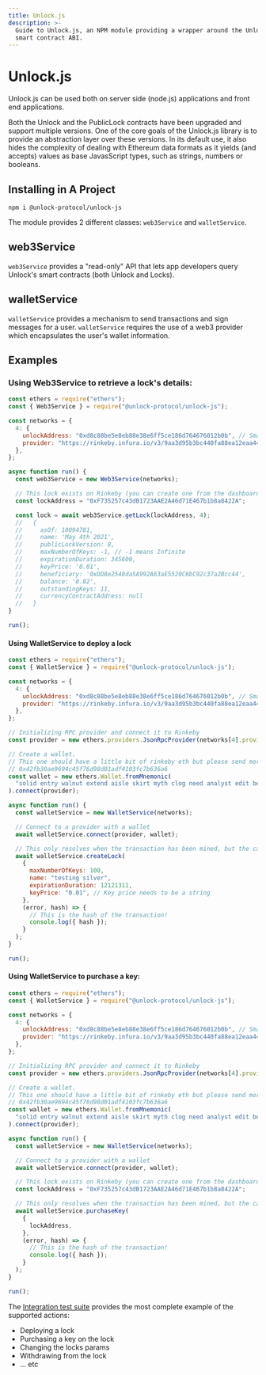 ```yaml
---
title: Unlock.js
description: >-
  Guide to Unlock.js, an NPM module providing a wrapper around the Unlock Protocol
  smart contract ABI.
---
```


# Unlock.js

Unlock.js can be used both on server side (node.js) applications and front end applications.

Both the Unlock and the PublicLock contracts have been upgraded and support multiple versions. One of the core goals of the Unlock.js library is to provide an abstraction layer over these versions. In its default use, it also hides the complexity of dealing with Ethereum data formats as it yields (and accepts) values as base JavasScript types, such as strings, numbers or booleans.

## Installing in A Project

`npm i @unlock-protocol/unlock-js`

The module provides 2 different classes: `web3Service` and `walletService`.

## web3Service

`web3Service` provides a "read-only" API that lets app developers query Unlock's smart contracts (both Unlock and Locks).

## walletService

`walletService` provides a mechanism to send transactions and sign messages for a user. `walletService` requires the use of a web3 provider which encapsulates the user's wallet information.

## Examples

### Using Web3Service to retrieve a lock's details:

```javascript
const ethers = require("ethers");
const { Web3Service } = require("@unlock-protocol/unlock-js");

const networks = {
  4: {
    unlockAddress: "0xd8c88be5e8eb88e38e6ff5ce186d764676012b0b", // Smart contracts docs include all addresses on all networks
    provider: "https://rinkeby.infura.io/v3/9aa3d95b3bc440fa88ea12eaa4456161",
  },
};

async function run() {
  const web3Service = new Web3Service(networks);

  // This lock exists on Rinkeby (you can create one from the dashboard if needed)
  const lockAddress = "0xF735257c43dB1723AAE2A46d71E467b1b8a8422A";

  const lock = await web3Service.getLock(lockAddress, 4);
  //   {
  //     asOf: 10094781,
  //     name: 'May 4th 2021',
  //     publicLockVersion: 8,
  //     maxNumberOfKeys: -1, // -1 means Infinite
  //     expirationDuration: 345600,
  //     keyPrice: '0.01',
  //     beneficiary: '0xDD8e2548da5A992A63aE5520C6bC92c37a2Bcc44',
  //     balance: '0.02',
  //     outstandingKeys: 11,
  //     currencyContractAddress: null
  //   }
}

run();
```

#### Using WalletService to deploy a lock

```javascript
const ethers = require("ethers");
const { WalletService } = require("@unlock-protocol/unlock-js");

const networks = {
  4: {
    unlockAddress: "0xd8c88be5e8eb88e38e6ff5ce186d764676012b0b", // Smart contracts docs include all addresses on all networks
    provider: "https://rinkeby.infura.io/v3/9aa3d95b3bc440fa88ea12eaa4456161",
  },
};

// Initializing RPC provider and connect it to Rinkeby
const provider = new ethers.providers.JsonRpcProvider(networks[4].provider);

// Create a wallet.
// This one should have a little bit of rinkeby eth but please send more if you use it:
// 0x42fb30ae9694c45f76d98d01adf4103fc7b636a6
const wallet = new ethers.Wallet.fromMnemonic(
  "solid entry walnut extend aisle skirt myth clog need analyst edit bench"
).connect(provider);

async function run() {
  const walletService = new WalletService(networks);

  // Connect to a provider with a wallet
  await walletService.connect(provider, wallet);

  // This only resolves when the transaction has been mined, but the callback returns the hash immediately
  await walletService.createLock(
    {
      maxNumberOfKeys: 100,
      name: "testing silver",
      expirationDuration: 12121311,
      keyPrice: "0.01", // Key price needs to be a string
    },
    (error, hash) => {
      // This is the hash of the transaction!
      console.log({ hash });
    }
  );
}

run();
```

#### Using WalletService to purchase a key:

```javascript
const ethers = require("ethers");
const { WalletService } = require("@unlock-protocol/unlock-js");

const networks = {
  4: {
    unlockAddress: "0xd8c88be5e8eb88e38e6ff5ce186d764676012b0b", // Smart contracts docs include all addresses on all networks
    provider: "https://rinkeby.infura.io/v3/9aa3d95b3bc440fa88ea12eaa4456161",
  },
};

// Initializing RPC provider and connect it to Rinkeby
const provider = new ethers.providers.JsonRpcProvider(networks[4].provider);

// Create a wallet.
// This one should have a little bit of rinkeby eth but please send more if you use it:
// 0x42fb30ae9694c45f76d98d01adf4103fc7b636a6
const wallet = new ethers.Wallet.fromMnemonic(
  "solid entry walnut extend aisle skirt myth clog need analyst edit bench"
).connect(provider);

async function run() {
  const walletService = new WalletService(networks);

  // Connect to a provider with a wallet
  await walletService.connect(provider, wallet);

  // This lock exists on Rinkeby (you can create one from the dashboard if needed)
  const lockAddress = "0xF735257c43dB1723AAE2A46d71E467b1b8a8422A";

  // This only resolves when the transaction has been mined, but the callback returns the hash immediately
  await walletService.purchaseKey(
    {
      lockAddress,
    },
    (error, hash) => {
      // This is the hash of the transaction!
      console.log({ hash });
    }
  );
}

run();
```

The [Integration test suite](https://github.com/unlock-protocol/unlock/blob/master/packages/unlock-js/src/__tests__/integration/walletServiceIntegration.test.js) provides the most complete example of the supported actions:

- Deploying a lock
- Purchasing a key on the lock
- Changing the locks params
- Withdrawing from the lock
- ... etc
